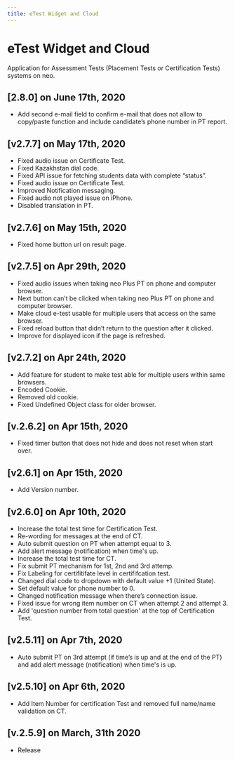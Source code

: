 ```yaml
---
title: eTest Widget and Cloud
---
```


# eTest Widget and Cloud
Application for Assessment Tests (Placement Tests or Certification Tests) systems on neo.

## [2.8.0] on June 17th, 2020
- Add second e-mail field to confirm e-mail that does not allow to copy/paste function and include candidate’s phone number in PT report.

## [v2.7.7] on May 17th, 2020
- Fixed audio issue on Certificate Test.
- Fixed Kazakhstan dial code.
- Fixed API issue for fetching students data with complete “status”.
- Fixed audio issue on Certificate Test.
- Improved Notification messaging.
- Fixed audio not played issue on iPhone.
- Disabled translation in PT.

## [v2.7.6] on May 15th, 2020
- Fixed home button url on result page.

## [v2.7.5] on Apr 29th, 2020
- Fixed audio issues when taking neo Plus PT on phone and computer browser.
- Next button can’t be clicked when taking neo Plus PT on phone and computer browser.
- Make cloud e-test usable for multiple users that access on the same browser.
- Fixed reload button that didn’t return to the question after it clicked.
- Improve for displayed icon if the page is refreshed.

## [v2.7.2] on Apr 24th, 2020
- Add feature for student to make test able for multiple users within same browsers.
- Encoded Cookie.
- Removed old cookie.
- Fixed Undefined Object class for older browser.

## [v.2.6.2] on Apr 15th, 2020
- Fixed timer button that does not hide and does not reset when start over.

## [v2.6.1] on Apr 15th, 2020
- Add Version number.

## [v2.6.0] on Apr 10th, 2020
- Increase the total test time for Certification Test. 
- Re-wording for messages at the end of CT.
- Auto submit question on PT when attempt equal to 3.
- Add alert message (notification) when time's up.
- Increase the total test time for CT.
- Fix submit PT mechanism for 1st, 2nd and 3rd attemp.
- Fix Labeling for certifitifate level in certififcation test.
- Changed dial code to dropdown with default value +1 (United State).
- Set default value for phone number to 0.
- Changed notification message when there’s connection issue.
- Fixed issue for wrong item number on CT when attempt 2 and attempt 3.
- Add 'question number from  total question' at the top of  Certification Test.

## [v2.5.11] on Apr 7th, 2020
- Auto submit PT on 3rd attempt (if time’s is up and at the end of the PT)  and add alert message (notification) when time's is up.

## [v2.5.10] on Apr 6th, 2020
- Add Item Number for certification Test and removed full name/name validation on CT.

## [v.2.5.9] on March, 31th 2020
- Release






